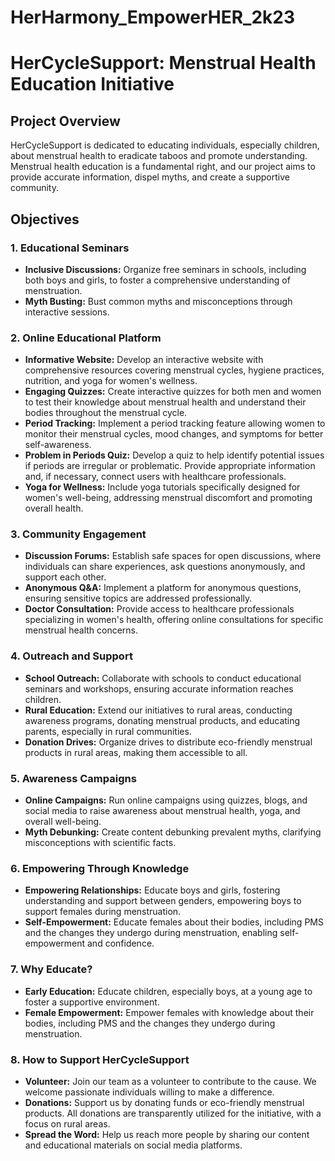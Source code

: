 # HerHarmony_EmpowerHER_2k23
HerCycleSupport: Menstrual Health Education Initiative
======================================================

Project Overview
----------------

HerCycleSupport is dedicated to educating individuals, especially children, about menstrual health to eradicate taboos and promote understanding. Menstrual health education is a fundamental right, and our project aims to provide accurate information, dispel myths, and create a supportive community.

Objectives
----------

### 1\. Educational Seminars

-   **Inclusive Discussions:** Organize free seminars in schools, including both boys and girls, to foster a comprehensive understanding of menstruation.
-   **Myth Busting:** Bust common myths and misconceptions through interactive sessions.

### 2\. Online Educational Platform

-   **Informative Website:** Develop an interactive website with comprehensive resources covering menstrual cycles, hygiene practices, nutrition, and yoga for women's wellness.
-   **Engaging Quizzes:** Create interactive quizzes for both men and women to test their knowledge about menstrual health and understand their bodies throughout the menstrual cycle.
-   **Period Tracking:** Implement a period tracking feature allowing women to monitor their menstrual cycles, mood changes, and symptoms for better self-awareness.
-   **Problem in Periods Quiz:** Develop a quiz to help identify potential issues if periods are irregular or problematic. Provide appropriate information and, if necessary, connect users with healthcare professionals.
-   **Yoga for Wellness:** Include yoga tutorials specifically designed for women's well-being, addressing menstrual discomfort and promoting overall health.

### 3\. Community Engagement

-   **Discussion Forums:** Establish safe spaces for open discussions, where individuals can share experiences, ask questions anonymously, and support each other.
-   **Anonymous Q&A:** Implement a platform for anonymous questions, ensuring sensitive topics are addressed professionally.
-   **Doctor Consultation:** Provide access to healthcare professionals specializing in women's health, offering online consultations for specific menstrual health concerns.

### 4\. Outreach and Support

-   **School Outreach:** Collaborate with schools to conduct educational seminars and workshops, ensuring accurate information reaches children.
-   **Rural Education:** Extend our initiatives to rural areas, conducting awareness programs, donating menstrual products, and educating parents, especially in rural communities.
-   **Donation Drives:** Organize drives to distribute eco-friendly menstrual products in rural areas, making them accessible to all.

### 5\. Awareness Campaigns

-   **Online Campaigns:** Run online campaigns using quizzes, blogs, and social media to raise awareness about menstrual health, yoga, and overall well-being.
-   **Myth Debunking:** Create content debunking prevalent myths, clarifying misconceptions with scientific facts.

### 6\. Empowering Through Knowledge

-   **Empowering Relationships:** Educate boys and girls, fostering understanding and support between genders, empowering boys to support females during menstruation.
-   **Self-Empowerment:** Educate females about their bodies, including PMS and the changes they undergo during menstruation, enabling self-empowerment and confidence.

### 7\. Why Educate?

-   **Early Education:** Educate children, especially boys, at a young age to foster a supportive environment.
-   **Female Empowerment:** Empower females with knowledge about their bodies, including PMS and the changes they undergo during menstruation.

### 8\. How to Support HerCycleSupport

-   **Volunteer:** Join our team as a volunteer to contribute to the cause. We welcome passionate individuals willing to make a difference.
-   **Donations:** Support us by donating funds or eco-friendly menstrual products. All donations are transparently utilized for the initiative, with a focus on rural areas.
-   **Spread the Word:** Help us reach more people by sharing our content and educational materials on social media platforms.
